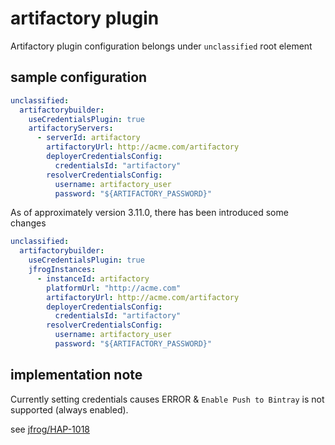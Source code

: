 # artifactory plugin

Artifactory plugin configuration belongs under `unclassified` root element

## sample configuration

```yaml
unclassified:
  artifactorybuilder:
    useCredentialsPlugin: true
    artifactoryServers:
      - serverId: artifactory
        artifactoryUrl: http://acme.com/artifactory
        deployerCredentialsConfig:
          credentialsId: "artifactory"
        resolverCredentialsConfig:
          username: artifactory_user
          password: "${ARTIFACTORY_PASSWORD}"
```

As of approximately version 3.11.0, there has been introduced some changes

```yaml
unclassified:
  artifactorybuilder:
    useCredentialsPlugin: true
    jfrogInstances:
      - instanceId: artifactory
        platformUrl: "http://acme.com"
        artifactoryUrl: http://acme.com/artifactory
        deployerCredentialsConfig:
          credentialsId: "artifactory"
        resolverCredentialsConfig:
          username: artifactory_user
          password: "${ARTIFACTORY_PASSWORD}"
```


## implementation note

Currently setting credentials causes ERROR & `Enable Push to Bintray` is not supported (always enabled).

see [jfrog/HAP-1018](https://www.jfrog.com/jira/browse/HAP-1018)
